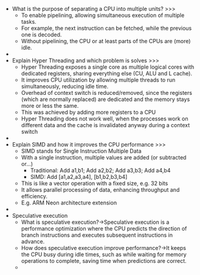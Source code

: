 - What is the purpose of separating a CPU into multiple units? >>>
    - To enable pipelining, allowing simultaneous execution of multiple tasks. 
    - For example, the next instruction can be fetched, while the previous one is decoded. 
    - Without pipelining, the CPU or at least parts of the CPUs are (more) idle.
- 
- Explain Hyper Threading and which problem is solves >>>
    - Hyper Threading exposes a single core as multiple logical cores with dedicated registers, sharing  everything else (CU, ALU and L cache). 
    - It improves CPU utilization by allowing multiple threads to run simultaneously, reducing idle time.
    - Overhead of context switch is reduced/removed, since the registers (which are normally replaced) are dedicated and the memory stays more or less the same.
    - This was achieved by adding more registers to a CPU
    - Hyper Threading does not work well, when the processes work on different data and the cache is invalidated anyway during a context switch
- 
- Explain SIMD and how it improves the CPU performance >>>
    - SIMD stands for Single Instruction Multiple Data
    - With a single instruction, multiple values are added (or subtracted or...)
        - Traditional: Add a1,b1; Add a2,b2; Add a3,b3; Add a4,b4
        - SIMD: Add [a1,a2,a3,a4], [b1,b2,b3,b4]
    - This is like a vector operation with a fixed size, e.g. 32 bits
    - It allows parallel processing of data, enhancing throughput and efficiency.
    - E.g. ARM Neon architecture extension
- 
- Speculative execution
    - What is speculative execution?→Speculative execution is a performance optimization where the CPU predicts the direction of branch instructions and executes subsequent instructions in advance.
    - How does speculative execution improve performance?→It keeps the CPU busy during idle times, such as while waiting for memory operations to complete, saving time when predictions are correct.
    - 
